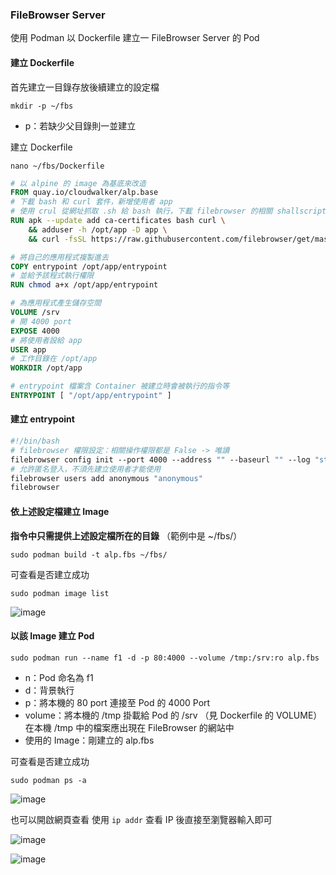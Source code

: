 ### FileBrowser Server

使用 Podman 以 Dockerfile 建立一 FileBrowser Server 的 Pod

#### 建立 Dockerfile

首先建立一目錄存放後續建立的設定檔

`mkdir -p ~/fbs`
 - p：若缺少父目錄則一並建立

建立 Dockerfile

`nano ~/fbs/Dockerfile`
```dockerfile
# 以 alpine 的 image 為基底來改造
FROM quay.io/cloudwalker/alp.base
# 下載 bash 和 curl 套件，新增使用者 app
# 使用 crul 從網址抓取 .sh 給 bash 執行，下載 filebrowser 的相關 shallscript(指令)
RUN apk --update add ca-certificates bash curl \
    && adduser -h /opt/app -D app \
    && curl -fsSL https://raw.githubusercontent.com/filebrowser/get/master/get.sh | bash

# 將自己的應用程式複製進去
COPY entrypoint /opt/app/entrypoint
# 並給予該程式執行權限
RUN chmod a+x /opt/app/entrypoint

# 為應用程式產生儲存空間
VOLUME /srv
# 開 4000 port
EXPOSE 4000
# 將使用者設給 app
USER app
# 工作目錄在 /opt/app
WORKDIR /opt/app

# entrypoint 檔案含 Container 被建立時會被執行的指令等
ENTRYPOINT [ "/opt/app/entrypoint" ]
```

#### 建立 entrypoint

```dockerfile
#!/bin/bash
# filebrowser 權限設定：相關操作權限都是 False -> 唯讀
filebrowser config init --port 4000 --address "" --baseurl "" --log "stdout" --root="/srv" --auth.method='noauth' --commands "" --lockPassword --perm.admin=false --perm.create=false --perm.delete=false --perm.execute=false --perm.modify=false --perm.rename=false --signup=false
# 允許匿名登入，不須先建立使用者才能使用
filebrowser users add anonymous "anonymous"
filebrowser
```

#### 依上述設定檔建立 Image

**指令中只需提供上述設定檔所在的目錄**
（範例中是 ~/fbs/）

`sudo podman build -t alp.fbs ~/fbs/`

可查看是否建立成功

`sudo podman image list`

![image](https://hackmd.io/_uploads/rJrXjXJ0T.png)

#### 以該 Image 建立 Pod

`sudo podman run --name f1 -d -p 80:4000 --volume /tmp:/srv:ro alp.fbs`
 - n：Pod 命名為 f1
 - d：背景執行
 - p：將本機的 80 port 連接至 Pod 的 4000 Port
 - volume：將本機的 /tmp 掛載給 Pod 的 /srv （見 Dockerfile 的 VOLUME）
 在本機 /tmp 中的檔案應出現在 FileBrowser 的網站中
 - 使用的 Image：剛建立的 alp.fbs

可查看是否建立成功

`sudo podman ps -a`

![image](https://hackmd.io/_uploads/HyENpmkRp.png)

也可以開啟網頁查看
使用 `ip addr` 查看 IP 後直接至瀏覽器輸入即可

![image](https://hackmd.io/_uploads/HkGzNV10p.png)

![image](https://hackmd.io/_uploads/rk8mVNy06.png)
